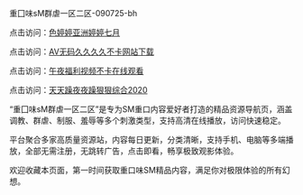 重囗味sM群虐一区二区-090725-bh

点击访问：<a href="https://heiliaowzu4ur.pages.dev">色婷婷亚洲婷婷七月</a>

点击访问：<a href="https://heiliaozj3tjd.pages.dev">AV无码久久久久不卡网站下载</a>

点击访问：<a href="https://heiliaoe8ajia.pages.dev">午夜福利视频不卡在线观看</a>

点击访问：<a href="https://heiliaoxqkkct.pages.dev">天天躁夜夜躁狠狠综合2020</a>

“重囗味sM群虐一区二区”是专为SM重口内容爱好者打造的精品资源导航页，涵盖调教、群虐、制服、羞辱等多个刺激类型，支持高清在线播放，访问快速稳定。

平台聚合多家高质量资源站，内容每日更新，分类清晰，支持手机、电脑等多端播放，全部无需注册，无跳转广告，点击即看，畅享极致观影体验。

欢迎收藏本页面，第一时间获取重口味SM精品内容，满足你对极限体验的所有幻想。

<span style="display:none;">[Canonical link](https://github.com/vivi20250709/viv17 ）</span>

